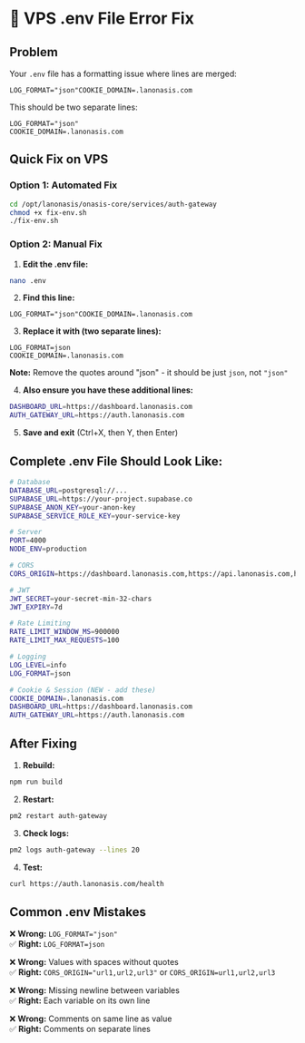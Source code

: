 # 🚨 VPS .env File Error Fix

## Problem

Your `.env` file has a formatting issue where lines are merged:

```
LOG_FORMAT="json"COOKIE_DOMAIN=.lanonasis.com
```

This should be two separate lines:

```
LOG_FORMAT="json"
COOKIE_DOMAIN=.lanonasis.com
```

## Quick Fix on VPS

### Option 1: Automated Fix

```bash
cd /opt/lanonasis/onasis-core/services/auth-gateway
chmod +x fix-env.sh
./fix-env.sh
```

### Option 2: Manual Fix

1. **Edit the .env file:**

```bash
nano .env
```

2. **Find this line:**

```
LOG_FORMAT="json"COOKIE_DOMAIN=.lanonasis.com
```

3. **Replace it with (two separate lines):**

```
LOG_FORMAT=json
COOKIE_DOMAIN=.lanonasis.com
```

**Note:** Remove the quotes around "json" - it should be just `json`, not `"json"`

4. **Also ensure you have these additional lines:**

```bash
DASHBOARD_URL=https://dashboard.lanonasis.com
AUTH_GATEWAY_URL=https://auth.lanonasis.com
```

5. **Save and exit** (Ctrl+X, then Y, then Enter)

## Complete .env File Should Look Like:

```bash
# Database
DATABASE_URL=postgresql://...
SUPABASE_URL=https://your-project.supabase.co
SUPABASE_ANON_KEY=your-anon-key
SUPABASE_SERVICE_ROLE_KEY=your-service-key

# Server
PORT=4000
NODE_ENV=production

# CORS
CORS_ORIGIN=https://dashboard.lanonasis.com,https://api.lanonasis.com,https://mcp.lanonasis.com

# JWT
JWT_SECRET=your-secret-min-32-chars
JWT_EXPIRY=7d

# Rate Limiting
RATE_LIMIT_WINDOW_MS=900000
RATE_LIMIT_MAX_REQUESTS=100

# Logging
LOG_LEVEL=info
LOG_FORMAT=json

# Cookie & Session (NEW - add these)
COOKIE_DOMAIN=.lanonasis.com
DASHBOARD_URL=https://dashboard.lanonasis.com
AUTH_GATEWAY_URL=https://auth.lanonasis.com
```

## After Fixing

1. **Rebuild:**

```bash
npm run build
```

2. **Restart:**

```bash
pm2 restart auth-gateway
```

3. **Check logs:**

```bash
pm2 logs auth-gateway --lines 20
```

4. **Test:**

```bash
curl https://auth.lanonasis.com/health
```

## Common .env Mistakes

❌ **Wrong:** `LOG_FORMAT="json"`  
✅ **Right:** `LOG_FORMAT=json`

❌ **Wrong:** Values with spaces without quotes  
✅ **Right:** `CORS_ORIGIN="url1,url2,url3"` or `CORS_ORIGIN=url1,url2,url3`

❌ **Wrong:** Missing newline between variables  
✅ **Right:** Each variable on its own line

❌ **Wrong:** Comments on same line as value  
✅ **Right:** Comments on separate lines
